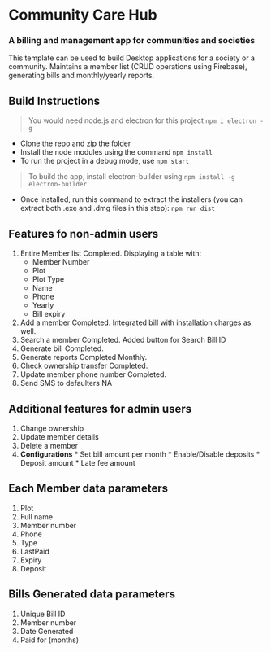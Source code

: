 # Community Care Hub 
### A billing and management app for communities and societies

This template can be used to build Desktop applications for a society or a community. Maintains a member list (CRUD operations using Firebase), generating bills and monthly/yearly reports.

## Build Instructions
> You would need node.js and electron for this project `npm i electron -g`

* Clone the repo and zip the folder
* Install the node modules using the command `npm install`
* To run the project in a debug mode, use `npm start`
> To build the app, install electron-builder using `npm install -g electron-builder`
* Once installed, run this command to extract the installers (you can extract both .exe and .dmg files in this step): `npm run dist`


## Features fo non-admin users

1.   Entire Member list
        Completed. Displaying a table with:   
        * Member Number	
        * Plot	
        * Plot Type	
        * Name	
        * Phone	
        * Yearly 
        * Bill expiry
2.   Add a member
        Completed. Integrated bill with installation charges as well.
3.   Search a member
        Completed. Added button for Search Bill ID
4.   Generate bill
        Completed.
5.   Generate reports
        Completed Monthly.
6.   Check ownership transfer
        Completed.
7.   Update member phone number
        Completed.
8.   Send SMS to defaulters
        NA

## Additional features for admin users

1.   Change ownership
2.   Update member details 
3.   Delete a member
4.   **Configurations**
    *   Set bill amount per month
    *   Enable/Disable deposits
    *   Deposit amount
    *   Late fee amount

## Each Member data parameters
1.  Plot
2.  Full name
3.  Member number
4.  Phone 
5.  Type
6.  LastPaid
7.  Expiry
8.  Deposit

## Bills Generated data parameters
1.  Unique Bill ID
2.  Member number
3.  Date Generated
4.  Paid for (months)

